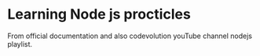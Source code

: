 # Learning Node js procticles
From official documentation and also codevolution youTube channel nodejs playlist.
